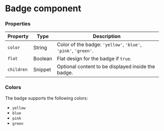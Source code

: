 # Badge component

### Properties

| Property   | Type    | Description                                                    |
| ---------- | ------- | -------------------------------------------------------------- |
| `color`    | String  | Color of the badge: `'yellow'`, `'blue'`, `'pink'`, `'green'`. |
| `flat`     | Boolean | Flat design for the badge if `true`.                           |
| `children` | Snippet | Optional content to be displayed inside the badge.             |

### Colors

The badge supports the following colors:

-   `yellow`
-   `blue`
-   `pink`
-   `green`
